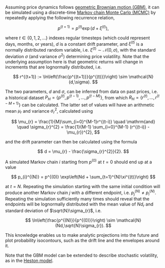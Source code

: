Assuming price dynamics follows [geometric Brownian motion (GBM)](https://en.wikipedia.org/wiki/Geometric_Brownian_motion), it can be simulated using a discrete-time [Markov chain Monte Carlo (MCMC)](https://en.wikipedia.org/wiki/Markov_chain_Monte_Carlo) by repeatedly applying the following recurrence relation, 

$$
p^{(t+1)} = p^{(t)}\exp(d+\xi^{(t)}), 
$$

where $t \in \{0,1,2,\dots\}$ indexes regular timesteps (which could represent days, months, or years), $d$ is a constant drift parameter, and $\xi^{(t)}$ is a normally distributed random variable, i.e. $\xi^{(t)} \sim \mathcal{N}(0,\sigma)$, with the standard deviation $\sigma$ (and variance $\sigma^{2}$) determining price volatility. Note that the underlying assumption here is that geometric returns will change in increments that are lognormally distributed, i.e.

$$
r^{(t+1)} := \ln\left(\frac{p^{(t+1)}}{p^{(t)}}\right) \sim \mathcal{N}(d,\sigma).
$$

The two parameters, $d$ and $\sigma$, can be inferred from data on past prices, i.e. a historical dataset $P_{H} = \{p^{(t)}, p^{(t-1)}, \dots, p^{(t-M)}\}$, from which $R_{H} = \{r^{(t)}, \dots, r^{(t-M+1)}\}$ can be calculated. The latter set of values will have an arithmetic mean $\mu_{r}$ and variance $\sigma_{r}^{2}$, calculated using 

$$
\mu_{r} = \frac{1}{M}\sum_{i=0}^{M-1}r^{(t-i)} \quad \mathrm{and} \quad \sigma_{r}^{2} = \frac{1}{M-1} \sum_{i=0}^{M-1} (r^{(t-i)} - \mu_{r})^{2},
$$

and the drift parameter can then be calculated using the formula

$$
d = \mu_{r} - \frac{\sigma_{r}^{2}}{2}. 
$$

A simulated Markov chain $i$ starting from $p^{(0)}$ at $t=0$ should end up at a value

$$
p_{i}^{(N)} = p^{(0)} \exp\left(Nd + \sum_{t=1}^{N}\xi^{(t)}\right)
$$

at $t=N$. Repeating the simulation starting with the same initial condition will produce another Markov chain $j$ with a different endpoint, i.e. $p_{j}^{(N)} \neq p_{i}^{(N)}$. Repeating the simulation sufficiently many times should reveal that the endpoints will be lognormally distributed with the mean value of $Nd_{r}$ and standard deviation of $\sqrt{N}\sigma_{r}$, i.e.

$$
\ln\left(\frac{p^{(N)}}{p^{(0)}}\right) \sim \mathcal{N}(Nd,\sqrt{N}\sigma_{r}).
$$

This knowledge enables us to make analytic projections into the future and plot probability isocontours, such as the drift line and the envelopes around it. 

Note that the GBM model can be extended to describe stochastic volatility, as in the [Heston model](https://en.wikipedia.org/wiki/Heston_model).

